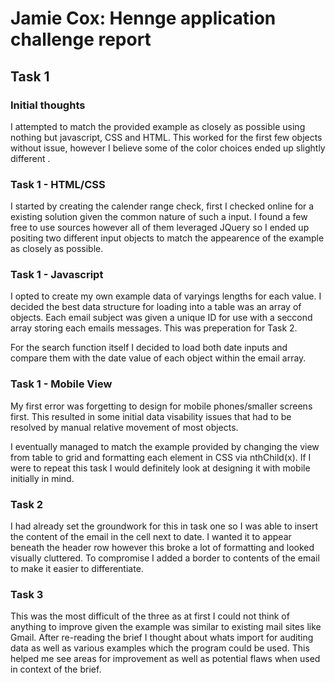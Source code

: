 # Jamie Cox: Hennge application challenge report

## Task 1
### Initial thoughts
I attempted to match the provided example as closely as possible using nothing but javascript, CSS and HTML. This worked for the first few objects without issue, however I believe  some of the color choices ended up slightly different .<br>

### Task 1 - HTML/CSS
I started by creating the calender range check, first I checked online for a existing solution given the common nature of such a input. I found a few free to use sources however all of them leveraged JQuery so I ended up positing two different input objects to match the appearence of the example as closely as possible. <br>

### Task 1 - Javascript
I opted to create my own example data of varyings lengths for each value. I decided the best data structure for loading into a table was an array of objects. Each email subject was given a unique ID for use with a seccond array storing each emails messages. This was preperation for Task 2. <br>

For the search function itself I decided to load both date inputs and compare them with the date value of each object within the email array.

### Task 1 - Mobile View
My first error was forgetting to design for mobile phones/smaller screens first. This resulted in some initial data visability issues that had to be resolved by manual relative movement of most objects. <br>

I eventually managed to match the example provided by changing the view from table to grid and formatting each element in CSS via nthChild(x). If I were to repeat this task I would definitely look at designing it with mobile initially in mind. 

### Task 2 
I had already set the groundwork for this in task one so I was able to insert the content of the email in the cell next to date. I wanted it to appear beneath the header row however this broke a lot of formatting and looked visually cluttered. To compromise I added a border to contents of the email to make it easier to differentiate.

### Task 3
This was the most difficult of the three as at first I could not think of anything to improve given the example was similar to existing mail sites like Gmail. After re-reading the brief I thought about whats import for auditing data as well as various examples which the program could be used. This helped me see areas for improvement as well as potential flaws when used in context of the brief.
